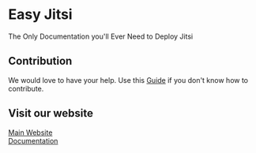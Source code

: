 # Easy Jitsi
The Only Documentation you'll Ever Need to Deploy Jitsi

## Contribution
We would love to have your help. Use this [Guide](https://github.com/easyjitsi/docs.easyjitsi.com/blob/master/CONTRIBUTING.md.md) if you don't know how to contribute.

## Visit our website 

[Main Website](https://easyjitsi.com/) </br>
[Documentation](https://docs.easyjitsi.com/)
